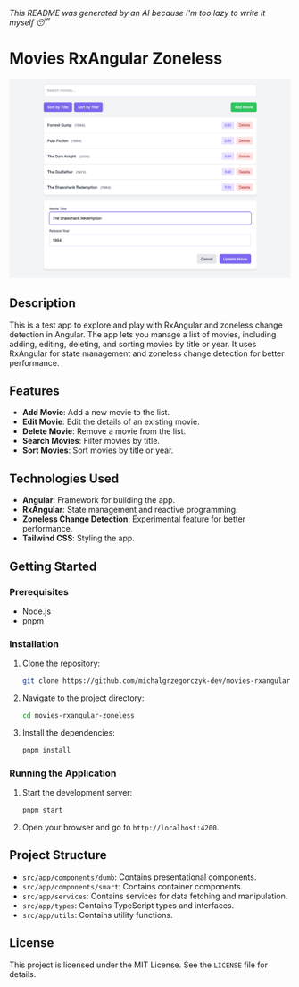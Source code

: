 *This README was generated by an AI because I'm too lazy to write it myself 😴*

# Movies RxAngular Zoneless

![Movies App](./public/img.png)

## Description

This is a test app to explore and play with RxAngular and zoneless change detection in Angular. The app lets you manage a list of movies, including adding, editing, deleting, and sorting movies by title or year. It uses RxAngular for state management and zoneless change detection for better performance.

## Features

- **Add Movie**: Add a new movie to the list.
- **Edit Movie**: Edit the details of an existing movie.
- **Delete Movie**: Remove a movie from the list.
- **Search Movies**: Filter movies by title.
- **Sort Movies**: Sort movies by title or year.

## Technologies Used

- **Angular**: Framework for building the app.
- **RxAngular**: State management and reactive programming.
- **Zoneless Change Detection**: Experimental feature for better performance.
- **Tailwind CSS**: Styling the app.

## Getting Started

### Prerequisites

- Node.js
- pnpm

### Installation

1. Clone the repository:
   ```bash
   git clone https://github.com/michalgrzegorczyk-dev/movies-rxangular-zoneless.git
   ```
2. Navigate to the project directory:
   ```bash
   cd movies-rxangular-zoneless
   ```
3. Install the dependencies:
   ```bash
   pnpm install
   ```

### Running the Application

1. Start the development server:
   ```bash
   pnpm start
   ```
2. Open your browser and go to `http://localhost:4200`.

## Project Structure

- `src/app/components/dumb`: Contains presentational components.
- `src/app/components/smart`: Contains container components.
- `src/app/services`: Contains services for data fetching and manipulation.
- `src/app/types`: Contains TypeScript types and interfaces.
- `src/app/utils`: Contains utility functions.

## License

This project is licensed under the MIT License. See the `LICENSE` file for details.
